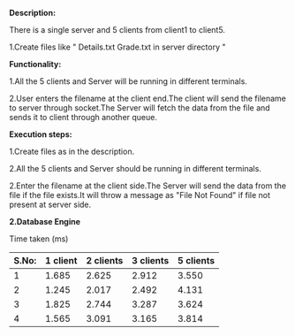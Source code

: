 
**Description:**

There is a single server and 5 clients from client1 to client5.

1.Create files like " Details.txt  Grade.txt in server directory "

**Functionality:**

1.All the 5  clients and  Server will be running in different terminals.

2.User enters the filename at the client end.The client will send the filename to server through socket.The Server will fetch the data from the file and sends it to client through another queue.

**Execution steps:**

1.Create files as in the description.

2.All the 5  clients and  Server should be running in different terminals.

2.Enter the filename at the client side.The Server will send the data from the file if the file exists.It will throw a message as "File Not Found" if file not present at server side.


**2.Database Engine**
   
Time taken (ms)

|S.No:| 1 client | 2 clients | 3 clients | 5 clients | 
| --- | ---     |---|---|---|
| 1 | 1.685 | 2.625 | 2.912 | 3.550
| 2 | 1.245 | 2.017 | 2.492 | 4.131
| 3 | 1.825 | 2.744 | 3.287 | 3.624
| 4 | 1.565 | 3.091 | 3.165 | 3.814

